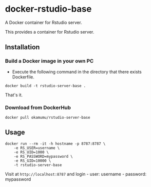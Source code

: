 # docker-rstudio-base

A Docker container for Rstudio server.

This provides a container for Rstudio server.

## Installation

### Build a Docker image in your own PC

- Execute the following command in the directory that there exists Dockerfile.

```
docker build -t rstudio-server-base .
```

That's it.

### Download from DockerHub

```
docker pull okamumu/rstudio-server-base
```

## Usage

```
docker run --rm -it -h hostname -p 8787:8787 \
    -e RS_USER=username \
    -e RS_UID=1000 \
    -e RS_PASSWORD=mypassword \
    -e RS_GID=10000 \
    -t rstudio-server-base
```

Visit at `http://localhost:8787` and login
    - user: username
    - password: mypassword

